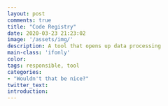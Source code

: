 ```yaml
---
layout: post
comments: true
title: "Code Registry"
date: 2020-03-23 21:23:02
image: '/assets/img/'
description: A tool that opens up data processing
main-class: 'ifonly'
color:
tags: responsible, tool
categories:
- "Wouldn't that be nice?"
twitter_text:
introduction: 
---
```


